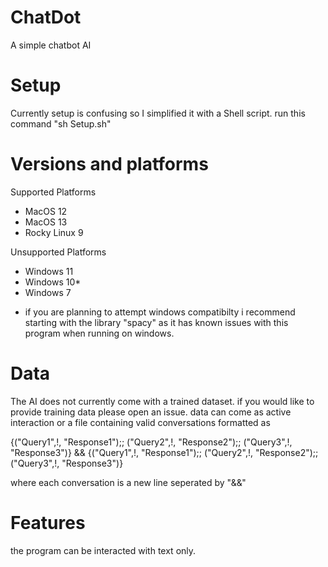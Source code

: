 # ChatDot
A simple chatbot AI

# Setup
Currently setup is confusing so I simplified it with a Shell script.
run this command "sh Setup.sh"

# Versions and platforms
  Supported Platforms
  - MacOS 12
  - MacOS 13
  - Rocky Linux 9

  Unsupported Platforms
  - Windows 11
  - Windows 10*
  - Windows 7

* if you are planning to attempt windows compatibilty i recommend starting with the library "spacy" as it has known issues with this program when running on windows.

# Data

The AI does not currently come with a trained dataset. if you would like to provide training data please open an issue. data can come as active interaction or a file containing valid conversations formatted as 

{("Query1",!, "Response1");; ("Query2",!, "Response2");; ("Query3",!, "Response3")}
&&
{("Query1",!, "Response1");; ("Query2",!, "Response2");; ("Query3",!, "Response3")}

where each conversation is a new line seperated by "&&"

# Features

the program can be interacted with text only.
